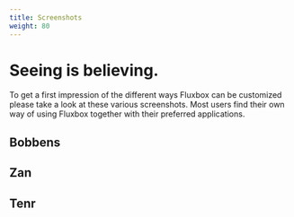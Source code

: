 ```yaml
---
title: Screenshots
weight: 80
---
```


# Seeing is believing.

To get a first impression of the different ways Fluxbox can be customized
please take a look at these various screenshots. Most users find their own way
of using Fluxbox together with their preferred applications.

## Bobbens



## Zan

## Tenr

